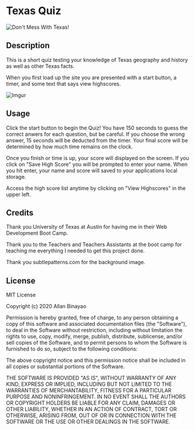 # Texas Quiz

![Don't Mess With Texas!](https://img.buzzfeed.com/buzzfeed-static/static/2014-04/tmp/webdr06/29/13/6c47aecb557c3fdf0eb04ed0cfa74874-32.jpg)

## Description

This is a short quiz testing your knowledge of Texas geography and history as well as other Texas facts.

When you first load up the site you are presented with a start button, a timer, and some text that says view highscores.

![Imgur](https://i.imgur.com/8I75nCZ.png)

## Usage

Click the start button to begin the Quiz! You have 150 seconds to guess the correct anwers for each question, but be careful.
If you choose the wrong answer, 15 seconds will be deducted from the timer. Your final score will be determined by how much time
remains on the clock.

Once you finish or time is up, your score will displayed on the screen. If you click on "Save High Score" you will be prompted to enter your name.
When you hit enter, your name and score will saved to your applications local storage.

Access the high score list anytime by clicking on "View Highscores" in the upper left.

## Credits

Thank you University of Texas at Austin for having me in their Web Development Boot Camp.

Thank you to the Teachers and Teachers Assistants at the boot camp for teaching me everything I needed to get this project done.

Thank you subtlepatterns.com for the background image.

## License

MIT License

Copyright (c) 2020 Allan Binayao

Permission is hereby granted, free of charge, to any person obtaining a copy
of this software and associated documentation files (the "Software"), to deal
in the Software without restriction, including without limitation the rights
to use, copy, modify, merge, publish, distribute, sublicense, and/or sell
copies of the Software, and to permit persons to whom the Software is
furnished to do so, subject to the following conditions:

The above copyright notice and this permission notice shall be included in all
copies or substantial portions of the Software.

THE SOFTWARE IS PROVIDED "AS IS", WITHOUT WARRANTY OF ANY KIND, EXPRESS OR
IMPLIED, INCLUDING BUT NOT LIMITED TO THE WARRANTIES OF MERCHANTABILITY,
FITNESS FOR A PARTICULAR PURPOSE AND NONINFRINGEMENT. IN NO EVENT SHALL THE
AUTHORS OR COPYRIGHT HOLDERS BE LIABLE FOR ANY CLAIM, DAMAGES OR OTHER
LIABILITY, WHETHER IN AN ACTION OF CONTRACT, TORT OR OTHERWISE, ARISING FROM,
OUT OF OR IN CONNECTION WITH THE SOFTWARE OR THE USE OR OTHER DEALINGS IN THE
SOFTWARE.

